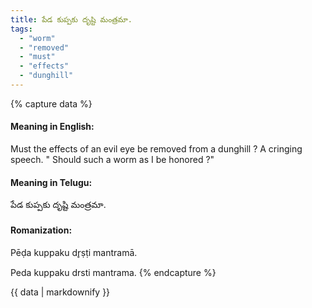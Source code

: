 ```yaml
---
title: పేడ కుప్పకు దృష్టి మంత్రమా.
tags:
  - "worm"
  - "removed"
  - "must"
  - "effects"
  - "dunghill"
---
```


{% capture data %}
#### Meaning in English:
Must the effects of an evil eye be removed from a dunghill ?
A cringing speech. " Should such a worm as I be honored ?"

#### Meaning in Telugu:
పేడ కుప్పకు దృష్టి మంత్రమా.

#### Romanization:
Pēḍa kuppaku dr̥ṣṭi mantramā.

Peda kuppaku drsti mantrama.
{% endcapture %}

{{ data | markdownify }}

